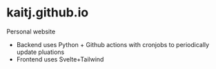 # kaitj.github.io


Personal website

- Backend uses Python + Github actions with cronjobs to periodically update pluations
- Frontend uses Svelte+Tailwind
